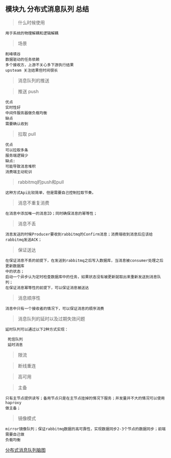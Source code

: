 ## 模块九 分布式消息队列 总结

> 什么时候使用

	用于系统的物理解耦和逻辑解耦

> 场景

	削峰填谷
	数据驱动的任务依赖
	多个接收方，上游不关心多下游执行结果
	upsteam 关注结果但时间很长

> 消息队列的推送

> 推送 push

	优点
	实时性好
	中间件服务器做负载均衡
	缺点
	需要确认收到

> 拉取 pull

	优点
	可以拉取多条
	服务端逻辑少
	缺点:
	可能导致消息堆积
	消费端主动轮训

> rabbitmq的push和pull

	这种方式Api比较简单，但是需要自己控制拉取节奏。
	
> 消息不重复消费

	在消息中添加唯一的消息ID；同时确保消息的幂等性；

> 消息不丢

	消息发送的时候Producer要收到rabbitmq的Confirm消息；消费端收到消息后应该给rabbitmq发送ACK；

> 保证送达

	在保证消息不丢的前提下，在发送到rabbitmq之后写入数据库，当消息被consumer处理之后更新数据库
	中的状态；
	启动一个异步认为定时检查数据库中的任务，如果状态没有被更新就取出来重新发送到消息队列；
	在保证消息幂等性的前提下，可以保证消息被送达

> 消息顺序性

	消息中只有一个接收者的情况下，可以保证消息的顺序消费

> 消息队列的延时以及过期失效问题

	延时队列可以通过以下2种方式实现：

	 死信队列
	 延时消息
	 
> 限流

> 断线重连

> 高可用

> 主备

	只有主节点提供读写；备用节点只是在主节点挂掉的情况下服务；并发量并不大的情况可以使用haproxy
	做主备；

> 镜像模式

	mirror镜像队列；保证rabbitmq数据的高可靠性，实现数据同步2-3个节点的数据同步；前端需要自己做
	负载均衡
	
	
[分布式消息队列脑图](https://github.com/nj-068-lx1991/JavaCourseCodes/blob/master/week_15/%E6%AF%95%E4%B8%9A%E9%A1%B9%E7%9B%AE/%E5%88%86%E5%B8%83%E5%BC%8F%E6%B6%88%E6%81%AF%E9%98%9F%E5%88%97.png)